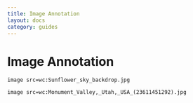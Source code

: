 ```yaml
---
title: Image Annotation
layout: docs
category: guides
---
```


# Image Annotation

`image src=wc:Sunflower_sky_backdrop.jpg`

`image src=wc:Monument_Valley,_Utah,_USA_(23611451292).jpg`
